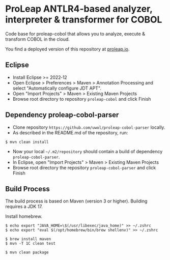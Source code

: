 ProLeap ANTLR4-based analyzer, interpreter & transformer for COBOL
==================================================================

Code base for proleap-cobol that allows you to analyze, execute & transform COBOL in the cloud.

You find a deployed version of this repository at [proleap.io](https://www.proleap.io/).


Eclipse
-------

- Install Eclipse >= 2022‑12
- Open Eclipse > Preferences > Maven > Annotation Processing and select "Automatically configure JDT APT".
- Open "Import Projects" > Maven > Existing Maven Projects
- Browse root directory to repository `proleap-cobol` and click Finish


Dependency proleap-cobol-parser
-------------------------------

* Clone repository `https://github.com/uwol/proleap-cobol-parser` locally.
* As described in the README.md of the repository, run:

```
$ mvn clean install
```

* Now your local `~/.m2/repository` should contain a build of dependency `proleap-cobol-parser`.
* In Eclipse, open "Import Projects" > Maven > Existing Maven Projects
* Browse root directory the repository `proleap-cobol-parser` and click Finish


Build Process
-------------

The build process is based on Maven (version 3 or higher). Building requires a JDK 17.

Install homebrew.

```
$ echo export "JAVA_HOME=\$(/usr/libexec/java_home)" >> ~/.zshrc
$ echo export "eval $(/opt/homebrew/bin/brew shellenv)" >> ~/.zshrc
```

```
$ brew install maven
$ mvn -T 1C clean test
```

```
$ mvn clean package
```
